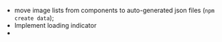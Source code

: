 - move image lists from components to auto-generated json files (`npm create data`);
- Implement loading indicator
- 
